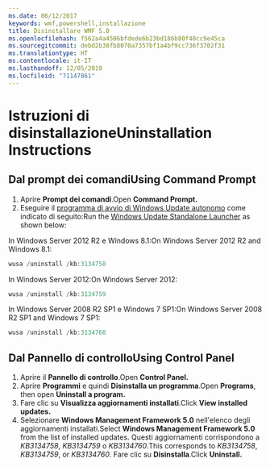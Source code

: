 ```yaml
---
ms.date: 06/12/2017
keywords: wmf,powershell,installazione
title: Disinstallare WMF 5.0
ms.openlocfilehash: f562a4a4506bfdede6b23bd186b80f40cc9e45ca
ms.sourcegitcommit: debd2b38fb8070a7357bf1a4bf9cc736f3702f31
ms.translationtype: HT
ms.contentlocale: it-IT
ms.lasthandoff: 12/05/2019
ms.locfileid: "71147861"
---
```

# <a name="uninstallation-instructions"></a><span data-ttu-id="71415-103">Istruzioni di disinstallazione</span><span class="sxs-lookup"><span data-stu-id="71415-103">Uninstallation Instructions</span></span>

## <a name="using-command-prompt"></a><span data-ttu-id="71415-104">Dal prompt dei comandi</span><span class="sxs-lookup"><span data-stu-id="71415-104">Using Command Prompt</span></span>

1. <span data-ttu-id="71415-105">Aprire **Prompt dei comandi**.</span><span class="sxs-lookup"><span data-stu-id="71415-105">Open **Command Prompt.**</span></span>
2. <span data-ttu-id="71415-106">Eseguire il [programma di avvio di Windows Update autonomo](https://support.microsoft.com/en-us/kb/934307) come indicato di seguito:</span><span class="sxs-lookup"><span data-stu-id="71415-106">Run the [Windows Update Standalone Launcher](https://support.microsoft.com/en-us/kb/934307) as shown below:</span></span>

<span data-ttu-id="71415-107">In Windows Server 2012 R2 e Windows 8.1:</span><span class="sxs-lookup"><span data-stu-id="71415-107">On Windows Server 2012 R2 and Windows 8.1:</span></span>

```powershell
wusa /uninstall /kb:3134758
```

<span data-ttu-id="71415-108">In Windows Server 2012:</span><span class="sxs-lookup"><span data-stu-id="71415-108">On Windows Server 2012:</span></span>

```powershell
wusa /uninstall /kb:3134759
```

<span data-ttu-id="71415-109">In Windows Server 2008 R2 SP1 e Windows 7 SP1:</span><span class="sxs-lookup"><span data-stu-id="71415-109">On Windows Server 2008 R2 SP1 and Windows 7 SP1:</span></span>

```powershell
wusa /uninstall /kb:3134760
```

## <a name="using-control-panel"></a><span data-ttu-id="71415-110">Dal Pannello di controllo</span><span class="sxs-lookup"><span data-stu-id="71415-110">Using Control Panel</span></span>

1. <span data-ttu-id="71415-111">Aprire il **Pannello di controllo**.</span><span class="sxs-lookup"><span data-stu-id="71415-111">Open **Control Panel.**</span></span>
2. <span data-ttu-id="71415-112">Aprire **Programmi** e quindi **Disinstalla un programma**.</span><span class="sxs-lookup"><span data-stu-id="71415-112">Open **Programs**, then open **Uninstall a program.**</span></span>
3. <span data-ttu-id="71415-113">Fare clic su **Visualizza aggiornamenti installati**.</span><span class="sxs-lookup"><span data-stu-id="71415-113">Click **View installed updates.**</span></span>
4. <span data-ttu-id="71415-114">Selezionare **Windows Management Framework 5.0** nell'elenco degli aggiornamenti installati.</span><span class="sxs-lookup"><span data-stu-id="71415-114">Select **Windows Management Framework 5.0** from the list of installed updates.</span></span> <span data-ttu-id="71415-115">Questi aggiornamenti corrispondono a *KB3134758*, *KB3134759* o *KB3134760*.</span><span class="sxs-lookup"><span data-stu-id="71415-115">This corresponds to *KB3134758*, *KB3134759*, or *KB3134760*.</span></span> <span data-ttu-id="71415-116">Fare clic su **Disinstalla**.</span><span class="sxs-lookup"><span data-stu-id="71415-116">Click **Uninstall.**</span></span>
